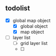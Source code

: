 ## todolist
- [x] global map object
  - [x] global object
  - [x] map object
- [ ] layer list
  - [ ] grid layer list
  - [ ] 
